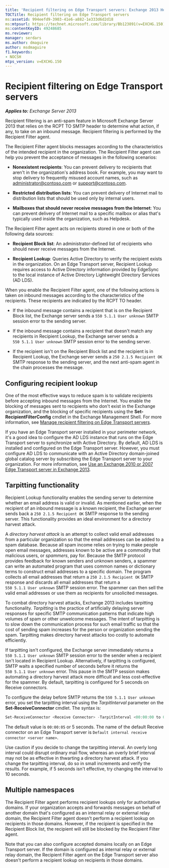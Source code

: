 ```yaml
---
title: 'Recipient filtering on Edge Transport servers: Exchange 2013 Help'
TOCTitle: Recipient filtering on Edge Transport servers
ms:assetid: 994eefd9-3903-41e6-a882-1e333d6d2d18
ms:mtpsurl: https://technet.microsoft.com/library/Bb123891(v=EXCHG.150)
ms:contentKeyID: 49248685
ms.reviewer: 
manager: serdars
ms.author: dmaguire
author: msdmaguire
f1.keywords:
- NOCSH
mtps_version: v=EXCHG.150
---
```


# Recipient filtering on Edge Transport servers

_**Applies to:** Exchange Server 2013_

Recipient filtering is an anti-spam feature in Microsoft Exchange Server 2013 that relies on the RCPT TO SMTP header to determine what action, if any, to take on an inbound message. Recipient filtering is performed by the Recipient Filter agent.

The Recipient Filter agent blocks messages according to the characteristics of the intended recipient in the organization. The Recipient Filter agent can help you prevent the acceptance of messages in the following scenarios:

- **Nonexistent recipients**: You can prevent delivery to recipients that aren't in the organization's address book. For example, you may want to stop delivery to frequently misused account names, such as administrator@contoso.com or support@contoso.com.

- **Restricted distribution lists**: You can prevent delivery of Internet mail to distribution lists that should be used only by internal users.

- **Mailboxes that should never receive messages from the Internet**: You can prevent delivery of Internet mail to a specific mailbox or alias that's typically used inside the organization, such as Helpdesk.

The Recipient Filter agent acts on recipients stored in one or both of the following data sources:

- **Recipient Block list**: An administrator-defined list of recipients who should never receive messages from the Internet.

- **Recipient Lookup**: Queries Active Directory to verify the recipient exists in the organization. On an Edge Transport server, Recipient Lookup requires access to Active Directory information provided by EdgeSync to the local instance of Active Directory Lightweight Directory Services (AD LDS).

When you enable the Recipient Filter agent, one of the following actions is taken on inbound messages according to the characteristics of the recipients. These recipients are indicated by the RCPT TO header.

- If the inbound message contains a recipient that is on the Recipient Block list, the Exchange server sends a `550 5.1.1 User unknown` SMTP session error to the sending server.

- If the inbound message contains a recipient that doesn't match any recipients in Recipient Lookup, the Exchange server sends a `550 5.1.1 User unknown` SMTP session error to the sending server.

- If the recipient isn't on the Recipient Block list and the recipient is in Recipient Lookup, the Exchange server sends a `250 2.1.5 Recipient OK` SMTP response to the sending server, and the next anti-spam agent in the chain processes the message.

## Configuring recipient lookup

One of the most effective ways to reduce spam is to validate recipients before accepting inbound messages from the Internet. You enable the blocking of messages sent to recipients who don't exist in the Exchange organization, and the blocking of specific recipients using the **Set-RecipientFilterConfig** cmdlet in the Exchange Management Shell. For more information, see [Manage recipient filtering on Edge Transport servers](manage-recipient-filtering-on-edge-transport-servers-exchange-2013-help.md).

If you have an Edge Transport server installed in your perimeter network, it's a good idea to configure the AD LDS instance that runs on the Edge Transport server to synchronize with Active Directory. By default, AD LDS is installed and configured on the Edge Transport server. However, you must configure AD LDS to communicate with an Active Directory domain-joined global catalog server by subscribing the Edge Transport server to your organization. For more information, see [Use an Exchange 2010 or 2007 Edge Transport server in Exchange 2013](use-an-exchange-2010-or-2007-edge-transport-server-in-exchange-2013-exchange-2013-help.md).

## Tarpitting functionality

Recipient Lookup functionality enables the sending server to determine whether an email address is valid or invalid. As mentioned earlier, when the recipient of an inbound message is a known recipient, the Exchange server sends back a `250 2.1.5 Recipient OK` SMTP response to the sending server. This functionality provides an ideal environment for a directory harvest attack.

A *directory harvest attack* is an attempt to collect valid email addresses from a particular organization so that the email addresses can be added to a spam database. Because all spam income relies on trying to make people open email messages, addresses known to be active are a commodity that malicious users, or *spammers*, pay for. Because the SMTP protocol provides feedback for known senders and unknown senders, a spammer can write an automated program that uses common names or dictionary terms to construct email addresses to a specific domain. The program collects all email addresses that return a `250 2.1.5 Recipient OK` SMTP response and discards all email addresses that return a `550 5.1.1 User unknown` SMTP session error. The spammer can then sell the valid email addresses or use them as recipients for unsolicited messages.

To combat directory harvest attacks, Exchange 2013 includes tarpitting functionality. *Tarpitting* is the practice of artificially delaying server responses for specific SMTP communication patterns that indicate high volumes of spam or other unwelcome messages. The intent of tarpitting is to slow down the communication process for such email traffic so that the cost of sending spam increases for the person or organization sending the spam. Tarpitting makes directory harvest attacks too costly to automate efficiently.

If tarpitting isn't configured, the Exchange server immediately returns a `550 5.1.1 User unknown` SMTP session error to the sender when a recipient isn't located in Recipient Lookup. Alternatively, if tarpitting is configured, SMTP waits a specified number of seconds before it returns the `550 5.1.1 User unknown` error. This pause in the SMTP session makes automating a directory harvest attack more difficult and less cost-effective for the spammer. By default, tarpitting is configured for 5 seconds on Receive connectors.

To configure the delay before SMTP returns the `550 5.1.1 User unknown` error, you set the tarpitting interval using the *TarpitInterval* parameter on the **Set-ReceiveConnector** cmdlet. The syntax is:

```powershell
Set-ReceiveConnector <Receive Connector> -TarpitInterval <00:00:00 to 00:10:00>
```

The default value is `00:00:05` or 5 seconds. The name of the default Receive connector on an Edge Transport server is `Default internal receive connector <server name>`.

Use caution if you decide to change the tarpitting interval. An overly long interval could disrupt ordinary mail flow, whereas an overly brief interval may not be as effective in thwarting a directory harvest attack. If you change the tarpitting interval, do so in small increments and verify the results. For example, if 5 seconds isn't effective, try changing the interval to 10 seconds.

## Multiple namespaces

The Recipient Filter agent performs recipient lookups only for authoritative domains. If your organization accepts and forwards messages on behalf of another domain that's configured as an internal relay or external relay domain, the Recipient Filter agent doesn't perform a recipient lookup on recipients in those domains. However, if the recipient is specified in the Recipient Block list, the recipient will still be blocked by the Recipient Filter agent.

Note that you can also configure accepted domains locally on an Edge Transport server. If the domain is configured as internal relay or external relay domain, the Recipient Filter agent on the Edge Transport server also doesn't perform a recipient lookup on recipients in those domains.
